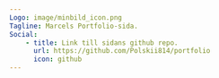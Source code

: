 ```yaml
---
Logo: image/minbild_icon.png
Tagline: Marcels Portfolio-sida.
Social:
    - title: Link till sidans github repo.
      url: https://github.com/Polskii814/portfolio
      icon: github
---
```

